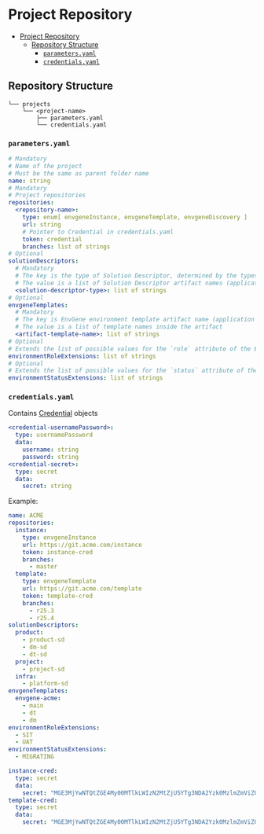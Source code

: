 # Project Repository

- [Project Repository](#project-repository)
  - [Repository Structure](#repository-structure)
    - [`parameters.yaml`](#parametersyaml)
    - [`credentials.yaml`](#credentialsyaml)

## Repository Structure

```text
└── projects
    └── <project-name>
        ├── parameters.yaml
        └── credentials.yaml
```

### `parameters.yaml`

```yaml
# Mandatory
# Name of the project
# Must be the same as parent folder name
name: string
# Mandatory
# Project repositories
repositories:
  <repository-name>:
    type: enum[ envgeneInstance, envgeneTemplate, envgeneDiscovery ]
    url: string
    # Pointer to Credential in credentials.yaml
    token: credential
    branches: list of strings
# Optional
solutionDescriptors:
  # Mandatory
  # The key is the type of Solution Descriptor, determined by the types of applications included in it. Valid values are `project`, `product`, `infra`
  # The value is a list of Solution Descriptor artifact names (application from the application:version notation)
  <solution-descriptor-type>: list of strings
# Optional
envgeneTemplates:
  # Mandatory
  # The key is EnvGene environment template artifact name (application from the application:version notation)
  # The value is a list of template names inside the artifact
  <artifact-template-name>: list of strings
# Optional
# Extends the list of possible values for the `role` attribute of the Environment in this project
environmentRoleExtensions: list of strings
# Optional
# Extends the list of possible values for the `status` attribute of the Environment in this project
environmentStatusExtensions: list of strings
```

### `credentials.yaml`

Contains [Credential](https://github.com/Netcracker/qubership-envgene/blob/main/docs/envgene-objects.md#credential) objects

```yaml
<credential-usernamePassword>:
  type: usernamePassword
  data:
    username: string
    password: string
<credential-secret>:
  type: secret
  data:
    secret: string
```

Example:

```yaml
name: ACME
repositories:
  instance:
    type: envgeneInstance
    url: https://git.acme.com/instance
    token: instance-cred
    branches:
      - master
  template:
    type: envgeneTemplate
    url: https://git.acme.com/template
    token: template-cred
    branches:
      - r25.3
      - r25.4
solutionDescriptors:
  product:
    - product-sd
    - dm-sd
    - dt-sd
  project:
    - project-sd
  infra:
    - platform-sd
envgeneTemplates:
  envgene-acme:
    - main
    - dt
    - dm
environmentRoleExtensions:
  - SIT
  - UAT
environmentStatusExtensions:
  - MIGRATING
```

```yaml
instance-cred:
  type: secret
  data:
    secret: "MGE3MjYwNTQtZGE4My00MTlkLWIzN2MtZjU5YTg3NDA2Yzk0MzlmZmViZGUtYWY4_PF84_ba"
template-cred:
  type: secret
  data:
    secret: "MGE3MjYwNTQtZGE4My00MTlkLWIzN2MtZjU5YTg3NDA2Yzk0MzlmZmViZGUtYWY4_PF84_bb"
```
